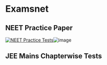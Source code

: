 # Examsnet

## NEET Practice Paper


 [![NEET Practice Tests](https://play-lh.googleusercontent.com/SbyfATZDzu2M5FO5MKGVrrO8AOumqLVVBs4yn3Pgd9ElCw3LAdl26CpxKGDvOAbqA1A=W240-H480-rw 'Download Now NEET Practice Tests')](https://play.google.com/store/apps/details?id=com.istudentworld.neetpapers)![image](https://github.com/examsnet/articles/assets/57344633/d8baa93f-85f6-45ea-85a5-cff2e8412767)



## JEE Mains Chapterwise Tests

## 
